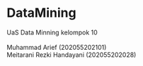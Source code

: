# DataMining
UaS Data Minning kelompok 10
<br><br>
Muhammad Arief (202055202101)<br>
Meitarani Rezki Handayani (202055202028)
